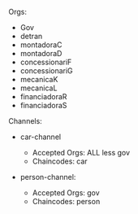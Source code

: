 
Orgs:

- Gov
- detran
- montadoraC
- montadoraD
- concessionariF
- concessionariG
- mecanicaK
- mecanicaL
- financiadoraR
- financiadoraS

Channels:

- car-channel
    - Accepted Orgs: ALL less gov
    - Chaincodes: car

- person-channel:
    - Accepted Orgs: gov
    - Chaincodes: person
